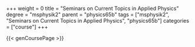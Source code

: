 +++
weight = 0
title = "Seminars on Current Topics in Applied Physics"
degree = "msphysik2"
parent = "physics65b"
tags = ["msphysik2", "Seminars on Current Topics in Applied Physics", "physics65b"]
categories = ["course"]
+++

{{< genCoursePage >}}
